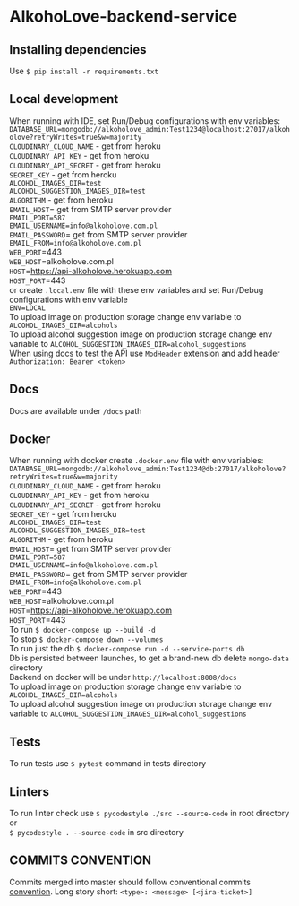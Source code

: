# AlkohoLove-backend-service

## Installing dependencies

Use `$ pip install -r requirements.txt`

## Local development

When running with IDE, set Run/Debug configurations with env variables:  
`DATABASE_URL=mongodb://alkoholove_admin:Test1234@localhost:27017/alkoholove?retryWrites=true&w=majority`  
`CLOUDINARY_CLOUD_NAME` - get from heroku  
`CLOUDINARY_API_KEY` - get from heroku  
`CLOUDINARY_API_SECRET` - get from heroku  
`SECRET_KEY` - get from heroku  
`ALCOHOL_IMAGES_DIR=test`  
`ALCOHOL_SUGGESTION_IMAGES_DIR=test`  
`ALGORITHM` - get from heroku   
`EMAIL_HOST`= get from SMTP server provider    
`EMAIL_PORT=587`  
`EMAIL_USERNAME=info@alkoholove.com.pl`    
`EMAIL_PASSWORD`= get from SMTP server provider    
`EMAIL_FROM=info@alkoholove.com.pl`   
`WEB_PORT`=443  
`WEB_HOST`=alkoholove.com.pl  
`HOST`=https://api-alkoholove.herokuapp.com  
`HOST_PORT`=443  
or create `.local.env` file with these env variables and set Run/Debug configurations with env variable  
`ENV=LOCAL`  
To upload image on production storage change env variable to `ALCOHOL_IMAGES_DIR=alcohols`  
To upload alcohol suggestion image on production storage change env variable
to `ALCOHOL_SUGGESTION_IMAGES_DIR=alcohol_suggestions`  
When using docs to test the API use `ModHeader` extension and add header `Authorization: Bearer <token>`

## Docs

Docs are available under `/docs` path

## Docker

When running with docker create `.docker.env` file with env variables:  
`DATABASE_URL=mongodb://alkoholove_admin:Test1234@db:27017/alkoholove?retryWrites=true&w=majority`  
`CLOUDINARY_CLOUD_NAME` - get from heroku  
`CLOUDINARY_API_KEY` - get from heroku  
`CLOUDINARY_API_SECRET` - get from heroku  
`SECRET_KEY` - get from heroku  
`ALCOHOL_IMAGES_DIR=test`  
`ALCOHOL_SUGGESTION_IMAGES_DIR=test`  
`ALGORITHM` - get from heroku  
`EMAIL_HOST`= get from SMTP server provider  
`EMAIL_PORT=587`  
`EMAIL_USERNAME=info@alkoholove.com.pl`  
`EMAIL_PASSWORD`= get from SMTP server provider  
`EMAIL_FROM=info@alkoholove.com.pl`  
`WEB_PORT`=443  
`WEB_HOST`=alkoholove.com.pl  
`HOST`=https://api-alkoholove.herokuapp.com  
`HOST_PORT`=443  
To run `$ docker-compose up --build -d`  
To stop `$ docker-compose down --volumes`  
To run just the db `$ docker-compose run -d --service-ports db`  
Db is persisted between launches, to get a brand-new db delete `mongo-data` directory  
Backend on docker will be under `http://localhost:8008/docs`   
To upload image on production storage change env variable to `ALCOHOL_IMAGES_DIR=alcohols`  
To upload alcohol suggestion image on production storage change env variable
to `ALCOHOL_SUGGESTION_IMAGES_DIR=alcohol_suggestions`  

## Tests

To run tests use `$ pytest` command in tests directory

## Linters

To run linter check use `$ pycodestyle ./src --source-code` in root directory or  
`$ pycodestyle . --source-code` in src directory

## COMMITS CONVENTION

Commits merged into master should follow conventional
commits [convention](https://gist.github.com/Zekfad/f51cb06ac76e2457f11c80ed705c95a3). Long story
short: `<type>: <message> [<jira-ticket>]`
